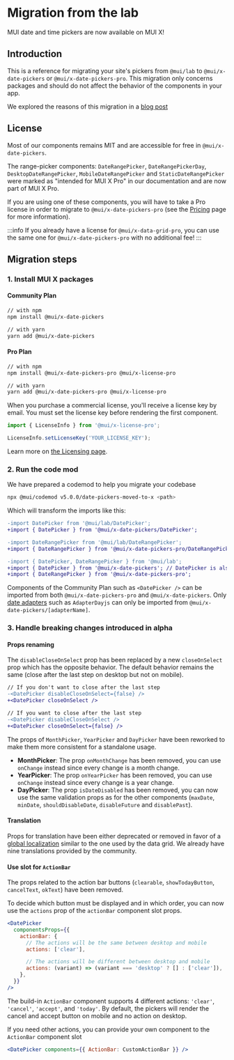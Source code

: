 # Migration from the lab

<p class="description">MUI date and time pickers are now available on MUI X!</p>

## Introduction

This is a reference for migrating your site's pickers from `@mui/lab` to `@mui/x-date-pickers` or `@mui/x-date-pickers-pro`.
This migration only concerns packages and should do not affect the behavior of the components in your app.

We explored the reasons of this migration in a [blog post](/blog/lab-date-pickers-to-mui-x/)

## License

Most of our components remains MIT and are accessible for free in `@mui/x-date-pickers`.

The range-picker components: `DateRangePicker`, `DateRangePickerDay`, `DesktopDateRangePicker`, `MobileDateRangePicker` and `StaticDateRangePicker`
were marked as "intended for MUI X Pro" in our documentation and are now part of MUI X Pro.

If you are using one of these components, you will have to take a Pro license in order to migrate to `@mui/x-date-pickers-pro` (see the [Pricing](https://mui.com/pricing/) page for more information).

:::info
If you already have a license for `@mui/x-data-grid-pro`, you can use the same one for `@mui/x-date-pickers-pro` with no additional fee!
:::

## Migration steps

### 1. Install MUI X packages

#### Community Plan

```sh
// with npm
npm install @mui/x-date-pickers

// with yarn
yarn add @mui/x-date-pickers
```

#### Pro Plan

```sh
// with npm
npm install @mui/x-date-pickers-pro @mui/x-license-pro

// with yarn
yarn add @mui/x-date-pickers-pro @mui/x-license-pro
```

When you purchase a commercial license, you'll receive a license key by email.
You must set the license key before rendering the first component.

```jsx
import { LicenseInfo } from '@mui/x-license-pro';

LicenseInfo.setLicenseKey('YOUR_LICENSE_KEY');
```

Learn more on [the Licensing page](/x/introduction/licensing/#license-key-installation).

### 2. Run the code mod

We have prepared a codemod to help you migrate your codebase

```sh
npx @mui/codemod v5.0.0/date-pickers-moved-to-x <path>
```

Which will transform the imports like this:

```diff
-import DatePicker from '@mui/lab/DatePicker';
+import { DatePicker } from '@mui/x-date-pickers/DatePicker';

-import DateRangePicker from '@mui/lab/DateRangePicker';
+import { DateRangePicker } from '@mui/x-date-pickers-pro/DateRangePicker';

-import { DatePicker, DateRangePicker } from '@mui/lab';
+import { DatePicker } from '@mui/x-date-pickers'; // DatePicker is also available in `@mui/x-date-pickers-pro`
+import { DateRangePicker } from '@mui/x-date-pickers-pro';
```

Components of the Community Plan such as `<DatePicker />` can be imported from both `@mui/x-date-pickers-pro` and `@mui/x-date-pickers`.
Only [date adapters](/x/react-date-pickers/getting-started/#setup) such as `AdapterDayjs` can only be imported from `@mui/x-date-pickers/[adapterName]`.

### 3. Handle breaking changes introduced in alpha

#### Props renaming

The `disableCloseOnSelect` prop has been replaced by a new `closeOnSelect` prop which has the opposite behavior.
The default behavior remains the same (close after the last step on desktop but not on mobile).

```diff
// If you don't want to close after the last step
-<DatePicker disableCloseOnSelect={false} />
+<DatePicker closeOnSelect />

// If you want to close after the last step
-<DatePicker disableCloseOnSelect />
+<DatePicker closeOnSelect={false} />
```

The props of `MonthPicker`, `YearPicker` and `DayPicker` have been reworked to make them more consistent for a standalone usage.

- **MonthPicker**: The prop `onMonthChange` has been removed, you can use `onChange` instead since every change is a month change.
- **YearPicker**: The prop `onYearPicker` has been removed, you can use `onChange` instead since every change is a year change.
- **DayPicker**: The prop `isDateDisabled` has been removed, you can now use the same validation props as for the other components (`maxDate`, `minDate`, `shouldDisableDate`, `disableFuture` and `disablePast`).

#### Translation

Props for translation have been either deprecated or removed in favor of a [global localization](/x/react-date-pickers/localization/) similar to the one used by the data grid.
We already have nine translations provided by the community.

#### Use slot for `ActionBar`

The props related to the action bar buttons (`clearable`, `showTodayButton`, `cancelText`, `okText`) have been removed.

To decide which button must be displayed and in which order, you can now use the `actions` prop of the `actionBar` component slot props.

```jsx
<DatePicker
  componentsProps={{
    actionBar: {
      // The actions will be the same between desktop and mobile
      actions: ['clear'],

      // The actions will be different between desktop and mobile
      actions: (variant) => (variant === 'desktop' ? [] : ['clear']),
    },
  }}
/>
```

The build-in `ActionBar` component supports 4 different actions: `'clear'`, `'cancel'`, `'accept'`, and `'today'`.
By default, the pickers will render the cancel and accept button on mobile and no action on desktop.

If you need other actions, you can provide your own component to the `ActionBar` component slot

```jsx
<DatePicker components={{ ActionBar: CustomActionBar }} />
```
